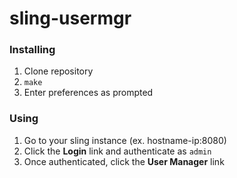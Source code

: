 # sling-usermgr
### Installing
1. Clone repository
2. ```make```
3. Enter preferences as prompted

### Using
1. Go to your sling instance (ex. hostname-ip:8080)
2. Click the **Login** link and authenticate as `admin`
3. Once authenticated, click the **User Manager** link 
